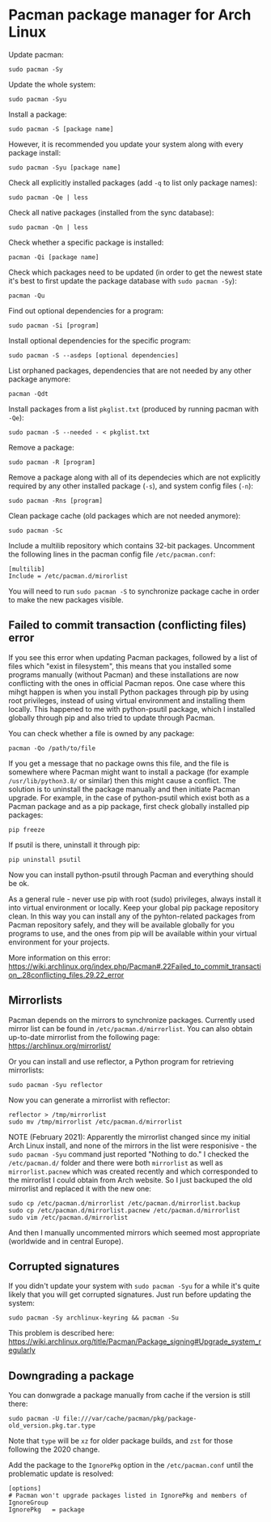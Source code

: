 # Pacman package manager for Arch Linux

Update pacman:
```
sudo pacman -Sy
```

Update the whole system:
```
sudo pacman -Syu
```

Install a package:
```
sudo pacman -S [package name]
```

However, it is recommended you update your system along with every package install:
```
sudo pacman -Syu [package name]
```

Check all explicitly installed packages (add `-q` to list only package names):
```
sudo pacman -Qe | less
```

Check all native packages (installed from the sync database): 
```
sudo pacman -Qn | less
```

Check whether a specific package is installed:
```
pacman -Qi [package name]
```

Check which packages need to be updated (in order to get the newest state it's best to first update the package database with `sudo pacman -Sy`):
```
pacman -Qu
```

Find out optional dependencies for a program:
```
sudo pacman -Si [program]
```

Install optional dependencies for the specific program:
```
sudo pacman -S --asdeps [optional dependencies]
```

List orphaned packages, dependencies that are not needed by any other package anymore:
```
pacman -Qdt
```

Install packages from a list `pkglist.txt` (produced by running pacman with `-Qe`):
```
sudo pacman -S --needed - < pkglist.txt
```

Remove a package:
```
sudo pacman -R [program]
```

Remove a package along with all of its dependecies which are not explicitly required by any other installed package (`-s`), and system config files (`-n`):
```
sudo pacman -Rns [program]
```

Clean package cache (old packages which are not needed anymore):
```
sudo pacman -Sc
```

Include a multilib repository which contains 32-bit packages. Uncomment the following lines in the pacman config file `/etc/pacman.conf`:
```
[multilib]
Include = /etc/pacman.d/mirorlist
```

You will need to run `sudo pacman -S` to synchronize package cache in order to make the new packages visible.

## Failed to commit transaction (conflicting files) error

If you see this error when updating Pacman packages, followed by a list of files which "exist in filesystem", this means that you installed some programs manually (without Pacman) and these installations are now conflicting with the ones in official Pacman repos. One case where this mihgt happen is when you install Python packages through pip by using root privileges, instead of using virtual environment and installing them locally. This happened to me with python-psutil package, which I installed globally through pip and also tried to update through Pacman.

You can check whether a file is owned by any package:
```
pacman -Qo /path/to/file
```

If you get a message that no package owns this file, and the file is somewhere where Pacman might want to install a package (for example `/usr/lib/python3.8/` or similar) then this might cause a conflict. The solution is to uninstall the package manually and then initiate Pacman upgrade. For example, in the case of python-psutil which exist both as a Pacman package and as a pip package, first check globally installed pip packages:
```
pip freeze
```

If psutil is there, uninstall it through pip:
```
pip uninstall psutil
```

Now you can install python-psutil through Pacman and everything should be ok.

As a general rule - never use pip with root (sudo) privileges, always install it into virtual environment or locally. Keep your global pip package repository clean. In this way you can install any of the pyhton-related packages from Pacman repository safely, and they will be available globally for you programs to use, and the ones from pip will be available within your virtual environment for your projects.

More information on this error:
<https://wiki.archlinux.org/index.php/Pacman#.22Failed_to_commit_transaction_.28conflicting_files.29.22_error>

## Mirrorlists

Pacman depends on the mirrors to synchronize packages. Currently used mirror list can be found in `/etc/pacman.d/mirrorlist`. You can also obtain up-to-date mirrorlist from the following page:
<https://archlinux.org/mirrorlist/>

Or you can install and use reflector, a Python program for retrieving mirrorlists:
```
sudo pacman -Syu reflector
```

Now you can generate a mirrorlist with reflector:
```
reflector > /tmp/mirrorlist
sudo mv /tmp/mirrorlist /etc/pacman.d/mirrorlist
```

NOTE (February 2021): Apparently the mirrorlist changed since my initial Arch Linux install, and none of the mirrors in the list were responisive - the `sudo pacman -Syu` command just reported "Nothing to do." I checked the `/etc/pacman.d/` folder and there were both `mirrorlist` as well as `mirrorlist.pacnew` which was created recently and which corresponded to the mirrorlist I could obtain from Arch website. So I just backuped the old mirrorlist and replaced it with the new one:
```
sudo cp /etc/pacman.d/mirrorlist /etc/pacman.d/mirrorlist.backup
sudo cp /etc/pacman.d/mirrorlist.pacnew /etc/pacman.d/mirrorlist
sudo vim /etc/pacman.d/mirrorlist
```

And then I manually uncommented mirrors which seemed most appropriate (worldwide and in central Europe).
 
## Corrupted signatures

If you didn't update your system with `sudo pacman -Syu` for a while it's quite likely that you will get corrupted signatures. Just run before updating the system:
```
sudo pacman -Sy archlinux-keyring && pacman -Su
```

This problem is described here:
<https://wiki.archlinux.org/title/Pacman/Package_signing#Upgrade_system_regularly>

## Downgrading a package

You can donwgrade a package manually from cache if the version is still there:
```
sudo pacman -U file:///var/cache/pacman/pkg/package-old_version.pkg.tar.type
```

Note that `type` will be `xz` for older package builds, and `zst` for those following the 2020 change.

Add the package to the `IgnorePkg` option in the `/etc/pacman.conf` until the problematic update is resolved:
```
[options]
# Pacman won't upgrade packages listed in IgnorePkg and members of IgnoreGroup
IgnorePkg   = package
```
